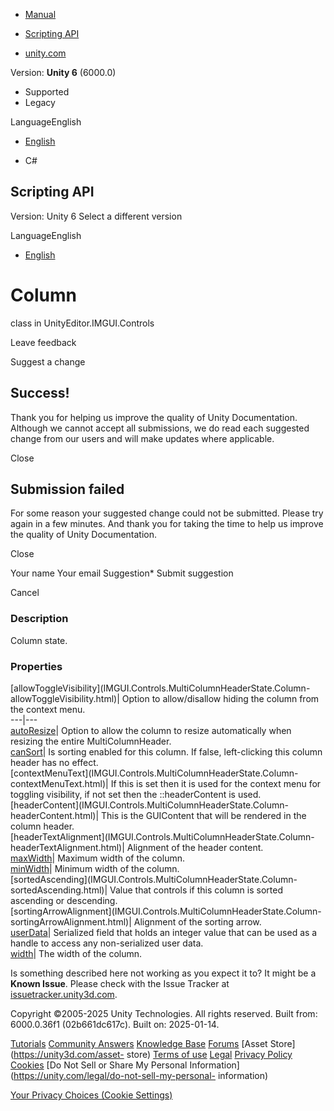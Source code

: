 [ ]()

  * [Manual](../Manual/index.html)
  * [Scripting API](../ScriptReference/index.html)

  * [unity.com](https://unity.com/)

Version: **Unity 6** (6000.0)

  * Supported
  * Legacy

LanguageEnglish

  * [English]()

  * C#

[ ](https://docs.unity3d.com)

## Scripting API

Version: Unity 6 Select a different version

LanguageEnglish

  * [English]()

# Column

class in UnityEditor.IMGUI.Controls

Leave feedback

Suggest a change

## Success!

Thank you for helping us improve the quality of Unity Documentation. Although
we cannot accept all submissions, we do read each suggested change from our
users and will make updates where applicable.

Close

## Submission failed

For some reason your suggested change could not be submitted. Please <a>try
again</a> in a few minutes. And thank you for taking the time to help us
improve the quality of Unity Documentation.

Close

Your name Your email Suggestion* Submit suggestion

Cancel

[ ]()

### Description

Column state.

### Properties

[allowToggleVisibility](IMGUI.Controls.MultiColumnHeaderState.Column-
allowToggleVisibility.html)| Option to allow/disallow hiding the column from
the context menu.  
---|---  
[autoResize](IMGUI.Controls.MultiColumnHeaderState.Column-autoResize.html)|
Option to allow the column to resize automatically when resizing the entire
MultiColumnHeader.  
[canSort](IMGUI.Controls.MultiColumnHeaderState.Column-canSort.html)| Is
sorting enabled for this column. If false, left-clicking this column header
has no effect.  
[contextMenuText](IMGUI.Controls.MultiColumnHeaderState.Column-
contextMenuText.html)| If this is set then it is used for the context menu for
toggling visibility, if not set then the ::headerContent is used.  
[headerContent](IMGUI.Controls.MultiColumnHeaderState.Column-
headerContent.html)| This is the GUIContent that will be rendered in the
column header.  
[headerTextAlignment](IMGUI.Controls.MultiColumnHeaderState.Column-
headerTextAlignment.html)| Alignment of the header content.  
[maxWidth](IMGUI.Controls.MultiColumnHeaderState.Column-maxWidth.html)|
Maximum width of the column.  
[minWidth](IMGUI.Controls.MultiColumnHeaderState.Column-minWidth.html)|
Minimum width of the column.  
[sortedAscending](IMGUI.Controls.MultiColumnHeaderState.Column-
sortedAscending.html)| Value that controls if this column is sorted ascending
or descending.  
[sortingArrowAlignment](IMGUI.Controls.MultiColumnHeaderState.Column-
sortingArrowAlignment.html)| Alignment of the sorting arrow.  
[userData](IMGUI.Controls.MultiColumnHeaderState.Column-userData.html)|
Serialized field that holds an integer value that can be used as a handle to
access any non-serialized user data.  
[width](IMGUI.Controls.MultiColumnHeaderState.Column-width.html)| The width of
the column.  
  
Is something described here not working as you expect it to? It might be a
**Known Issue**. Please check with the Issue Tracker at
[issuetracker.unity3d.com](https://issuetracker.unity3d.com).

Copyright ©2005-2025 Unity Technologies. All rights reserved. Built from:
6000.0.36f1 (02b661dc617c). Built on: 2025-01-14.

[Tutorials](https://unity3d.com/learn) [Community
Answers](https://answers.unity3d.com) [Knowledge
Base](https://support.unity3d.com/hc/en-us)
[Forums](https://forum.unity3d.com) [Asset Store](https://unity3d.com/asset-
store) [Terms of use](https://docs.unity3d.com/Manual/TermsOfUse.html)
[Legal](https://unity.com/legal) [Privacy
Policy](https://unity.com/legal/privacy-policy)
[Cookies](https://unity.com/legal/cookie-policy) [Do Not Sell or Share My
Personal Information](https://unity.com/legal/do-not-sell-my-personal-
information)

[Your Privacy Choices (Cookie Settings)](javascript:void\(0\);)

